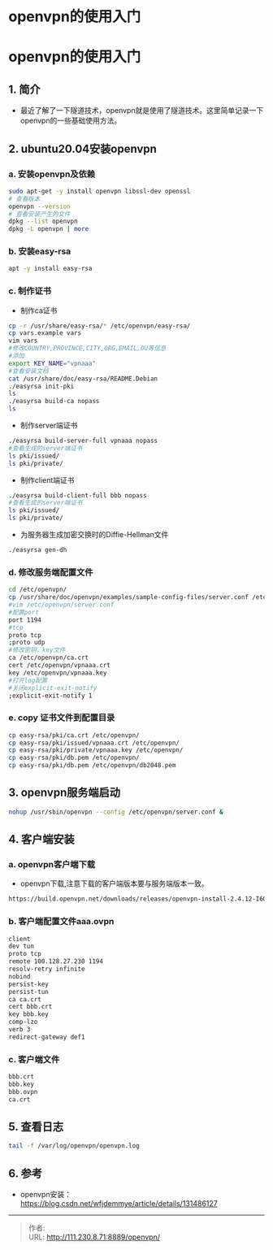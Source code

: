 # openvpn的使用入门


<!--more-->
# openvpn的使用入门
## 1. 简介
- 最近了解了一下隧道技术，openvpn就是使用了隧道技术。这里简单记录一下openvpn的一些基础使用方法。

## 2. ubuntu20.04安装openvpn
### a. 安装openvpn及依赖
```bash
sudo apt-get -y install openvpn libssl-dev openssl
# 查看版本
openvpn --version
# 查看安装产生的文件
dpkg --list openvpn
dpkg -L openvpn | more
```

### b. 安装easy-rsa
```bash
apt -y install easy-rsa
```

### c. 制作证书
- 制作ca证书
```bash
cp -r /usr/share/easy-rsa/* /etc/openvpn/easy-rsa/
cp vars.example vars
vim vars
#修改COUNTRY,PROVINCE,CITY,ORG,EMAIL,OU等信息
#添加
export KEY_NAME="vpnaaa"
#查看安装文档
cat /usr/share/doc/easy-rsa/README.Debian
./easyrsa init-pki
ls
./easyrsa build-ca nopass
ls
```

- 制作server端证书
```bash
./easyrsa build-server-full vpnaaa nopass
#查看生成的server端证书
ls pki/issued/
ls pki/private/
```

- 制作client端证书
```bash
./easyrsa build-client-full bbb nopass
#查看生成的server端证书
ls pki/issued/
ls pki/private/
```

- 为服务器生成加密交换时的Diffie-Hellman文件
```bash
./easyrsa gen-dh
```

### d. 修改服务端配置文件
```bash
cd /etc/openvpn/
cp /usr/share/doc/openvpn/examples/sample-config-files/server.conf /etc/openvpn/
#vim /etc/openvpn/server.conf
#配置port
port 1194
#tcp
proto tcp
;proto udp
#修改密钥，key文件
ca /etc/openvpn/ca.crt
cert /etc/openvpn/vpnaaa.crt
key /etc/openvpn/vpnaaa.key
#打开log配置
#关闭explicit-exit-notify
;explicit-exit-notify 1
```

### e. copy 证书文件到配置目录
```bash
cp easy-rsa/pki/ca.crt /etc/openvpn/
cp easy-rsa/pki/issued/vpnaaa.crt /etc/openvpn/
cp easy-rsa/pki/private/vpnaaa.key /etc/openvpn/
cp easy-rsa/pki/db.pem /etc/openvpn/
cp easy-rsa/pki/db.pem /etc/openvpn/db2048.pem

```

## 3. openvpn服务端启动
```bash
nohup /usr/sbin/openvpn --config /etc/openvpn/server.conf &
```

## 4. 客户端安装
### a. openvpn客户端下载
- openvpn下载,注意下载的客户端版本要与服务端版本一致。
```bash
https://build.openvpn.net/downloads/releases/openvpn-install-2.4.12-I601-Win10.exe
```

### b. 客户端配置文件aaa.ovpn
```bash
client
dev tun
proto tcp
remote 100.128.27.230 1194
resolv-retry infinite
nobind
persist-key
persist-tun
ca ca.crt
cert bbb.crt
key bbb.key
comp-lzo
verb 3
redirect-gateway def1
```

### c. 客户端文件
```bash
bbb.crt
bbb.key
bbb.ovpn
ca.crt

```

## 5. 查看日志
```bash
tail -f /var/log/openvpn/openvpn.log
```

## 6. 参考
- openvpn安装：https://blog.csdn.net/wfjdemmye/article/details/131486127


---

> 作者:   
> URL: http://111.230.8.71:8889/openvpn/  

